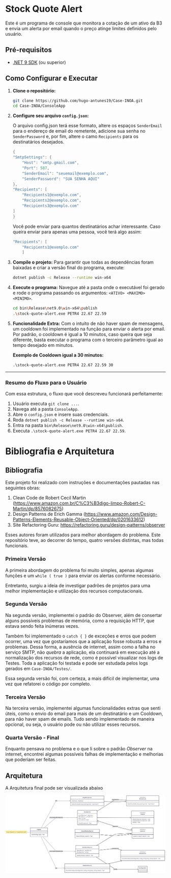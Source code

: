 # Stock Quote Alert

Este é um programa de console que monitora a cotação de um ativo da B3 e envia um alerta por email quando o preço atinge limites definidos pelo usuário.

## Pré-requisitos

* [.NET 9 SDK](https://dotnet.microsoft.com/download/dotnet/9.0) (ou superior)

## Como Configurar e Executar

1.  **Clone o repositório:**
    ```sh
    git clone https://github.com/hugo-antunes19/Case-INOA.git
    cd Case-INOA/ConsoleApp
    ```

2.  **Configure seu arquivo `config.json`:**
    
    O arquivo config.json terá esse formato, altere os espaços ```SenderEmail``` para o endereço de email do remetente, adicione sua senha no ```SenderPassword``` e, por fim, altere o camo ```Recipients``` para os destinatários desejados.

    ```c
    {
    "SmtpSettings": {
        "Host": "smtp.gmail.com",
        "Port": 587,
        "SenderEmail": "seuemail@exemplo.com",
        "SenderPassword": "SUA SENHA AQUI"
    },
    "Recipients": [
        "Recipients1@exemplo.com",
        "Recipients2@exemplo.com",
        "Recipients3@exemplo.com"
    ]
    }
    ```

    Você pode enviar para quantos destinatários achar interessante. Caso queira enviar para apenas uma pessoa, você terá algo assim: 
    
    ```c
    "Recipients": [
        "Recipients1@exemplo.com"
        ]
    ```

3.  **Compile o projeto:**
    Para garantir que todas as dependências foram baixadas e criar a versão final do programa, execute:
    ```sh
    dotnet publish -c Release --runtime win-x64
    ```

4.  **Execute o programa:**
    Navegue até a pasta onde o executável foi gerado e rode o programa passando os argumentos: `<ATIVO> <MAXIMO> <MINIMO>`.

    ```sh
    cd bin\Release\net9.0\win-x64\publish
    .\stock-quote-alert.exe PETR4 22.67 22.59
    ```
5. **Funcionalidade Extra:**
    Com o intuito de não haver spam de mensagens, um cooldown foi implementado na função para enviar o alerta por email. Por padrão, o cooldown é igual a 10 minutos, caso queira que seja diferente, basta executar o programa com o terceiro parâmetro igual ao tempo desejado em minutos.

    **Exemplo de Cooldown igual a 30 minutos:**

    ```
    .\stock-quote-alert.exe PETR4 22.67 22.59 30
    ```
---

### **Resumo do Fluxo para o Usuário**

Com essa estrutura, o fluxo que você descreveu funcionará perfeitamente:

1.  Usuário executa `git clone ...`.
2.  Navega até a pasta `ConsoleApp`.
3.  Abre o `config.json` e insere suas credenciais.
4.  Roda `dotnet publish -c Release --runtime win-x64`.
5.  Entra na pasta `bin\Release\net9.0\win-x64\publish`.
6.  Executa `.\stock-quote-alert.exe PETR4 22.67 22.59`.

# Bibliografia e Arquitetura

## Bibliografia
Este projeto foi realizado com instruções e documentações pautadas nas seguintes obras: 
1. Clean Code de Robert Cecil Martin (https://www.amazon.com.br/C%C3%B3digo-limpo-Robert-C-Martin/dp/8576082675)
2. Design Patterns de Erich Gamma (https://www.amazon.com/Design-Patterns-Elements-Reusable-Object-Oriented/dp/0201633612)
3. Site Refactoring Guru: https://refactoring.guru/design-patterns/observer

Esses autores foram utilizados para melhor abordagem do problema. Este repositório teve, ao decorrer do tempo, quatro versões distintas, mas todas funcionais.

### Primeira Versão

A primeira abordagem do problema foi muito simples, apenas algumas funções e um ```while ( true )``` para enviar os alertas conforme necessário.

Entretanto, surgiu a ideia de investigar padrões de projetos para uma melhor implementação e utilização dos recursos computacionais.


### Segunda Versão

Na segunda versão, implementei o padrão do Observer, além de consertar alguns possíveis problemas de memória, como a requisição HTTP, que estava sendo feita inúmeras vezes.

Também foi implementado o ```catch { }``` de exceções e erros que podem ocorrer, uma vez que gostaríamos que a aplicação fosse robusta a erros e problemas. Dessa forma, a ausência de internet, assim como a falha no serviço SMTP, não *quebra* a aplicação, ela continuará em execução até a normalização dos recursos de rede, como é possível visualizar nos logs de Testes. Toda a aplicação foi testada e pode ser estudada pelos logs gerados em ```Case-INOA/Testes/```.

Essa segunda versão foi, com certeza, a mais difícil de implementar, uma vez que refatorei o código por completo.


### Terceira Versão

Na terceira versão, implementei algumas funcionalidades extras que senti úteis, como o envio do email para mais de um destinatário e um Cooldown, para não haver spam de emails. Tudo sendo implementado de maneira opcional, ou seja, o usuário pode ou não utilizar esses recursos.


### Quarta Versão - Final

Enquanto pensava no problema e o que li sobre o padrão *Observer* na internet, encontrei algumas possíveis falhas de implementação e melhorias que poderiam ser feitas.


## Arquitetura

A Arquitetura final pode ser visualizada abaixo

![Diagrama da Arquitetura do Padrão Observer](assets/architecture.png)